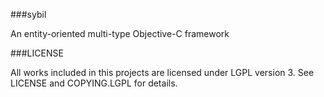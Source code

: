 ###sybil

An entity-oriented multi-type Objective-C framework

###LICENSE

All works included in this projects are licensed under LGPL version 3. See LICENSE and COPYING.LGPL for details.


